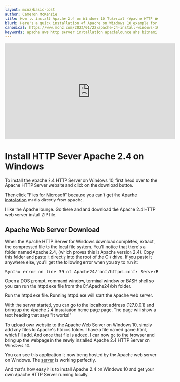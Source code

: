```yaml
---
layout: mcnz/basic-post
author: Cameron McKenzie
title: How to install Apache 2.4 on Windows 10 Tutorial (Apache HTTP Web Server AWS)
blurb: Here's a quick installation of Apache on Windows 10 example for anyone who wants to install version 2.4 of Apache's HTTP Server locally.
canonical: https://www.mcnz.com/2022/01/22/apache-24-install-windows-10.html
keywords: apache aws http server installation apachelounce ahs bitnami apache24 windows windows10
---
```


<div class="embed-responsive embed-responsive-16by9">
<iframe width="560" height="315" src="https://www.youtube.com/embed/tYPQFztqV4I" frameborder="0" allow="accelerometer; autoplay; clipboard-write; encrypted-media; gyroscope; picture-in-picture" allowfullscreen></iframe>
</div>

# Install HTTP Sever Apache 2.4 on Windows

To install the Apache 2.4 HTTP Server on Windows 10, first head over to the Apache HTTP Server website and click on the download button. 

Then click "Files for Microsoft" because you can't get the <a href="http://www.scrumtuous.com/aws/exam/2022/01/01/apache-web-server-installation-windows.html">Apache installation</a> media directly from apache.

I like the Apache lounge. Go there and and download the Apache 2.4 HTTP web server install ZIP file. 

## Apache Web Server Download

When the Apache HTTP Server for Windows download completes, extract, the compressed file to the local file system. You'll notice that there's a folder named Apache 2.4, (which proves this is Apache version 2.4). Copy this folder and paste it directly into the root of the C:\ drive. If you paste it anywhere else, you'll get the following error when you try to run it:

<pre>Syntax error on line 39 of Apache24/conf/httpd.conf: ServerRoot must be a valid directory</pre>

Open a DOS prompt, command window, terminal window or BASH shell so you can run the httpd.exe file from the C:\Apache24\bin folder. 

Run the httpd.exe file. Running httpd.exe will start the Apache web server. 

With the server started, you can go to the localhost address (127.0.0.1) and bring up the Apache 2.4 installation home page page. The page will show a text heading that says "It works!" 

To upload own website to the Apache Web Server on Windows 10, simply add any files to Apache's htdocs folder. I have a file named game.html, which I'll add. And once that file is added, I can now go to the browser and bring up the webpage in the newly installed Apache 2.4 HTTP Server on Windows 10. 

You can see this application is now being hosted by the Apache web server on Windows. The <a href="https://httpd.apache.org/">server</a> is working perfectly.

And that's how easy it is to install Apache 2.4 on Windows 10 and get your own Apache HTTP Server running locally.
